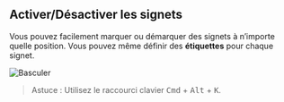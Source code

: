 ## Activer/Désactiver les signets

Vous pouvez facilement marquer ou démarquer des signets à n’importe quelle position. Vous pouvez même définir des **étiquettes** pour chaque signet.

![Basculer](../images/printscreen-toggle.png)

> Astuce : Utilisez le raccourci clavier <kbd>Cmd</kbd> + <kbd>Alt</kbd> + <kbd>K</kbd>.
